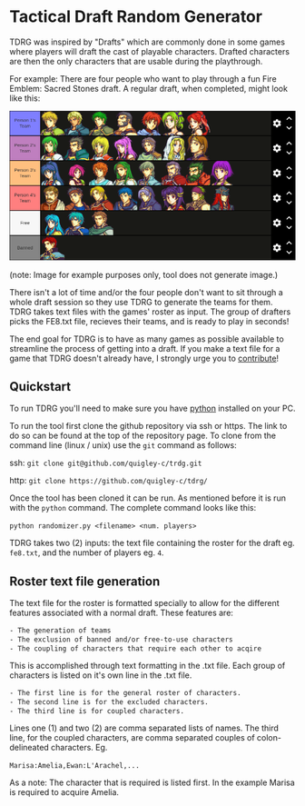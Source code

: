 # Tactical Draft Random Generator
TDRG was inspired by "Drafts" which are commonly done in some games where players
will draft the cast of playable characters. Drafted characters are then the only
characters that are usable during the playthrough.

For example: There are four people who want to play through a fun Fire Emblem:
Sacred Stones draft. A regular draft, when completed, might look like this:

![tierlist draft](./sample-list.png "list")

(note: Image for example purposes only, tool does not generate image.)

There isn't a lot of time and/or the four people don't
want to sit through a whole draft session so they use TDRG to generate the
teams for them. TDRG takes text files with the games' roster as input. The
group of drafters picks the FE8.txt file, recieves their teams, and is
ready to play in seconds!

The end goal for TDRG is to have as many games as possible available to
streamline the process of getting into a draft. If you make a text file for a
game that TDRG doesn't already have, I strongly urge you to [contribute](
https://github.com/quigley-c/tdrg/compare)!

## Quickstart

To run TDRG you'll need to make sure you have [python](
https://www.python.org/downloads/) installed on your PC.

To run the tool first clone the github repository via ssh or https. The link
to do so can be found at the top of the repository page. To clone from the
command line (linux / unix) use the `git` command as follows:

ssh: `git clone git@github.com/quigley-c/trdg.git`

http: `git clone https://github.com/quigley-c/tdrg/`

Once the tool has been cloned it can be run. As mentioned before it is run
with the `python` command. The complete command looks like this:

`python randomizer.py <filename> <num. players>`

TDRG takes two (2) inputs: the text file containing the roster for the draft
eg. `fe8.txt`, and the number of players eg. `4`.

## Roster text file generation

The text file for the roster is formatted specially to allow for the different
features associated with a normal draft. These features are:

	- The generation of teams
	- The exclusion of banned and/or free-to-use characters
	- The coupling of characters that require each other to acqire

This is accomplished through text formatting in the .txt file. Each group of
characters is listed on it's own line in the .txt file.

	- The first line is for the general roster of characters.
	- The second line is for the excluded characters.
	- The third line is for coupled characters.

Lines one (1) and two (2) are comma separated lists of names. The third line,
for the coupled characters, are comma separated couples of colon-delineated
characters. Eg.

`Marisa:Amelia,Ewan:L'Arachel,...`

As a note: The character that is required is listed first. In the example Marisa
is required to acquire Amelia.
